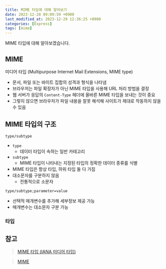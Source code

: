 ```yaml
---
title: MIME 타입에 대해 알아보기
date: 2023-12-28 09:09:59 +0900
last_modified_at: 2023-12-29 12:36:25 +0900
categories: [Express]
tags: [mime]
---
```


MIME 타입에 대해 알아보겠습니다.

## MIME

미디어 타입 (Multipurpose Internet Mail Extensions, MIME type)

- 문서, 파일 또는 바이트 집합의 성격과 형식을 나타냄
- 브라우저는 파일 확장자가 아닌 MIME 타입을 사용해 URL 처리 방법을 결정
- 웹 서버가 응답의 `Content-Type` 헤더에 올바른 MIME 타입을 보내는 것이 중요
- 그렇지 않으면 브라우저가 파일 내용을 잘못 해석해 사이트가 제대로 작동하지 않을 수 있음

## MIME 타입의 구조

```
type/subtype
```

- `type`
  - 데이터 타입이 속하는 일반 카테고리
- `subtype`
  - MIME 타입이 나타내는 지정된 타입의 정확한 데이터 종류를 식별
- MIME 타입은 항상 타입, 하위 타입 둘 다 가짐
- 대소문자를 구분하지 않음
  - 전통적으로 소문자

```
type/subtype;parameter=value
```

- 선택적 매개변수를 추가해 세부정보 제공 가능
- 매개변수는 대소문자 구분 가능

### 타입

## 참고

> [MIME 타입 (IANA 미디어 타입)](https://developer.mozilla.org/ko/docs/Web/HTTP/Basics_of_HTTP/MIME_types)

> [MIME](https://ko.wikipedia.org/wiki/MIME)
